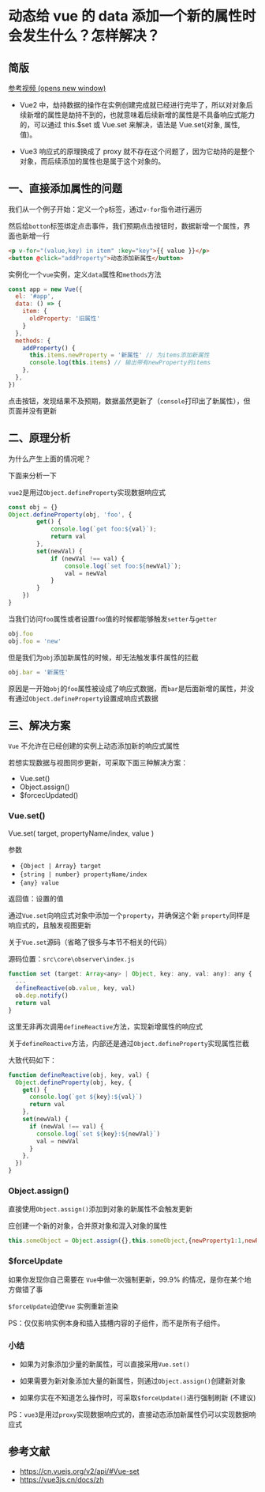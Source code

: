 # 动态给 vue 的 data 添加一个新的属性时会发生什么？怎样解决？

## 简版

[参考视频 (opens new window)](https://www.bilibili.com/video/BV1iW4y1k7Ci?p=25&vd_source=c29247aaf6a5467f0f252a389801de84)

+   Vue2 中，劫持数据的操作在实例创建完成就已经进行完毕了，所以对对象后续新增的属性是劫持不到的，也就意味着后续新增的属性是不具备响应式能力的，可以通过 this.$set 或 Vue.set 来解决，语法是 Vue.set(对象, 属性, 值)。
    
+   Vue3 响应式的原理换成了 proxy 就不存在这个问题了，因为它劫持的是整个对象，而后续添加的属性也是属于这个对象的。
    

## 一、直接添加属性的问题

我们从一个例子开始：定义一个`p`标签，通过`v-for`指令进行遍历

然后给`botton`标签绑定点击事件，我们预期点击按钮时，数据新增一个属性，界面也新增一行

```html
<p v-for="(value,key) in item" :key="key">{{ value }}</p>
<button @click="addProperty">动态添加新属性</button>
```

实例化一个`vue`实例，定义`data`属性和`methods`方法

```js
const app = new Vue({
  el: '#app',
  data: () => {
    item: {
      oldProperty: '旧属性'
    }
  },
  methods: {
    addProperty() {
      this.items.newProperty = '新属性' // 为items添加新属性
      console.log(this.items) // 输出带有newProperty的items
    },
  },
})
```

点击按钮，发现结果不及预期，数据虽然更新了（`console`打印出了新属性），但页面并没有更新

## 二、原理分析

为什么产生上面的情况呢？

下面来分析一下

`vue2`是用过`Object.defineProperty`实现数据响应式

```js
const obj = {}
Object.defineProperty(obj, 'foo', {
        get() {
            console.log(`get foo:${val}`);
            return val
        },
        set(newVal) {
            if (newVal !== val) {
                console.log(`set foo:${newVal}`);
                val = newVal
            }
        }
    })
}
```

当我们访问`foo`属性或者设置`foo`值的时候都能够触发`setter`与`getter`

```js
obj.foo
obj.foo = 'new'
```

但是我们为`obj`添加新属性的时候，却无法触发事件属性的拦截

```js
obj.bar = '新属性'
```

原因是一开始`obj`的`foo`属性被设成了响应式数据，而`bar`是后面新增的属性，并没有通过`Object.defineProperty`设置成响应式数据

## 三、解决方案

`Vue` 不允许在已经创建的实例上动态添加新的响应式属性

若想实现数据与视图同步更新，可采取下面三种解决方案：

+   Vue.set()
+   Object.assign()
+   $forcecUpdated()

### Vue.set()

Vue.set( target, propertyName/index, value )

参数

+   `{Object | Array} target`
+   `{string | number} propertyName/index`
+   `{any} value`

返回值：设置的值

通过`Vue.set`向响应式对象中添加一个`property`，并确保这个新 `property`同样是响应式的，且触发视图更新

关于`Vue.set`源码（省略了很多与本节不相关的代码）

源码位置：`src\core\observer\index.js`

```js
function set (target: Array<any> | Object, key: any, val: any): any {
  ...
  defineReactive(ob.value, key, val)
  ob.dep.notify()
  return val
}
```

这里无非再次调用`defineReactive`方法，实现新增属性的响应式

关于`defineReactive`方法，内部还是通过`Object.defineProperty`实现属性拦截

大致代码如下：

```js
function defineReactive(obj, key, val) {
  Object.defineProperty(obj, key, {
    get() {
      console.log(`get ${key}:${val}`)
      return val
    },
    set(newVal) {
      if (newVal !== val) {
        console.log(`set ${key}:${newVal}`)
        val = newVal
      }
    },
  })
}
```

### Object.assign()

直接使用`Object.assign()`添加到对象的新属性不会触发更新

应创建一个新的对象，合并原对象和混入对象的属性

```js
this.someObject = Object.assign({},this.someObject,{newProperty1:1,newProperty2:2 ...})
```

### $forceUpdate

如果你发现你自己需要在 `Vue`中做一次强制更新，99.9% 的情况，是你在某个地方做错了事

`$forceUpdate`迫使`Vue` 实例重新渲染

PS：仅仅影响实例本身和插入插槽内容的子组件，而不是所有子组件。

### 小结

+   如果为对象添加少量的新属性，可以直接采用`Vue.set()`
    
+   如果需要为新对象添加大量的新属性，则通过`Object.assign()`创建新对象
    
+   如果你实在不知道怎么操作时，可采取`$forceUpdate()`进行强制刷新 (不建议)
    

PS：`vue3`是用过`proxy`实现数据响应式的，直接动态添加新属性仍可以实现数据响应式

## 参考文献

+   https://cn.vuejs.org/v2/api/#Vue-set
+   https://vue3js.cn/docs/zh